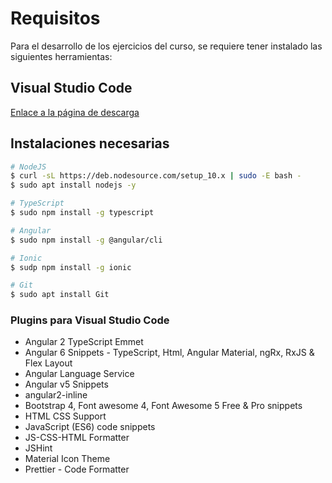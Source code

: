 # Requisitos

Para el desarrollo de los ejercicios del curso, se requiere tener instalado las siguientes herramientas:

## Visual Studio Code

[Enlace a la página de descarga](https://code.visualstudio.com)

## Instalaciones necesarias

```sh
# NodeJS
$ curl -sL https://deb.nodesource.com/setup_10.x | sudo -E bash -
$ sudo apt install nodejs -y

# TypeScript
$ sudo npm install -g typescript

# Angular
$ sudo npm install -g @angular/cli

# Ionic
$ sudp npm install -g ionic

# Git
$ sudo apt install Git
```

### Plugins para Visual Studio Code

- Angular 2 TypeScript Emmet
- Angular 6 Snippets - TypeScript, Html, Angular Material, ngRx, RxJS & Flex Layout
- Angular Language Service
- Angular v5 Snippets
- angular2-inline
- Bootstrap 4, Font awesome 4, Font Awesome 5 Free & Pro snippets
- HTML CSS Support
- JavaScript (ES6) code snippets
- JS-CSS-HTML Formatter
- JSHint
- Material Icon Theme
- Prettier - Code Formatter

